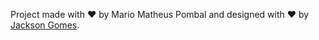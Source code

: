 Project made with ♥ by Mario Matheus Pombal and designed with ♥ by [Jackson Gomes](https://github.com/jacksongomesbr).
